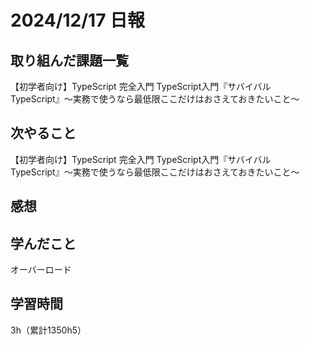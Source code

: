# 2024/12/17 日報
## 取り組んだ課題一覧
【初学者向け】TypeScript 完全入門
TypeScript入門『サバイバルTypeScript』〜実務で使うなら最低限ここだけはおさえておきたいこと〜

## 次やること
【初学者向け】TypeScript 完全入門
TypeScript入門『サバイバルTypeScript』〜実務で使うなら最低限ここだけはおさえておきたいこと〜

## 感想



## 学んだこと
オーバーロード


## 学習時間
3h（累計1350h5）
